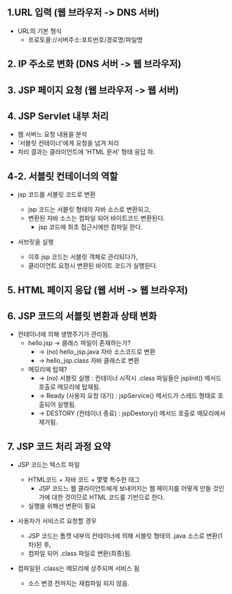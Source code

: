 ## 1.URL 입력 (웹 브라우저 -> DNS 서버)
  - URL의 기본 형식
    - 프로토콜://서버주소:포트번호/경로명/파일명
## 2. IP 주소로 변화 (DNS 서버 -> 웹 브라우저)

## 3. JSP 페이지 요청 (웹 브라우저 -> 웹 서버)

## 4. JSP Servlet 내부 처리
  - 웹 서버느 요청 내용을 분석
  - '서블릿 컨테이너'에게 요청을 넘겨 처리
  - 처리 결과는 클라이언트에 'HTML 문서' 형태 응답 하.
  
## 4-2. 서블릿 컨테이너의 역할 
  - jsp 코드를 서블릿 코드로 변환
    - jsp 코드는 서블릿 형태의 자바 소스로 변환되고, 
    - 변환된 자바 소스는 컴파일 되어 바이트코드 변환된다.
      - jsp 코드에 최초 접근시에만 컴파일 한다.
      
  - 서브릿을 실행 
    - 이후 jsp 코드는 서블릿 객체로 관리되다가,
    - 클라이언트 요청시 변환된 바이트 코드가 실행된다.
    
## 5. HTML 페이지 응답 (웹 서버 -> 웹 브라우저)

## 6. JSP 코드의 서블릿 변환과 상태 변화
- 컨테이너에 의해 생명주기가 관리됨.
  - hello.jsp -> 클래스 파일이 존재하는가?      
    - -> (no) hello_jsp.java 자바 소스코드로 변환
    - -> hello_jsp.class 자바 클래스로 변환
  - 메모리에 탑재?              
    - -> (no) 서블릿 실행 : 컨테이너 시작시 .class 파일들은 jspInit() 메서드 호출로 메모리에 탑재됨.
    - -> Ready (사용자 요청 대기) : jspService() 메서드가 스레드 형태로 호출되어 실행됨.
    - -> DESTORY (컨테이너 종료) : jspDestory() 메서드 호출로 메모리에서 제거됨.

## 7. JSP 코드 처리 과정 요약
- JSP 코드는 텍스트 파일
  - HTML코드 + 자바 코드 + 몇몇 특수한 태그
    - JSP 코드느 웹 클라이언트에게 보내어지는 웹 페이지를 어떻게 만들 것인가에 대한 것이므로 HTML 코드를 기반으로 한다. 
  - 실행을 위해선 변환이 필요

- 사용자가 서비스르 요청할 경우
  - JSP 코드는 톰캣 내부의 컨테이너에 의해 서블릿 형태의 .java 소스로 변환(1차)된 후,
  - 컴파일 되어 .class 파일로 변환(최종)됨.

- 컴파일된 .class는 메모리에 상주되며 서비스 됨
  - 소스 변경 전까지는 재컴파일 되지 않음.
                                          
                                          
                                   
